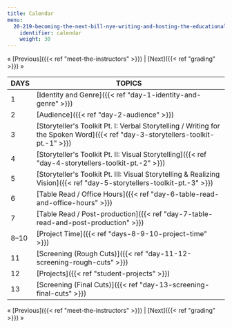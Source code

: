 ```yaml
---
title: Calendar
menu:
  20-219-becoming-the-next-bill-nye-writing-and-hosting-the-educational-show-january-iap-2015:
    identifier: calendar
    weight: 30
---
```

« [Previous]({{< ref "meet-the-instructors" >}}) | [Next]({{< ref "grading" >}}) »

| DAYS | TOPICS |
| --- | --- |
| 1 | [Identity and Genre]({{< ref "day-1-identity-and-genre" >}}) |
| 2 | [Audience]({{< ref "day-2-audience" >}}) |
| 3 | [Storyteller's Toolkit Pt. I: Verbal Storytelling / Writing for the Spoken Word]({{< ref "day-3-storytellers-toolkit-pt.-1" >}}) |
| 4 | [Storyteller's Toolkit Pt. II: Visual Storytelling]({{< ref "day-4-storytellers-toolkit-pt.-2" >}}) |
| 5 | [Storyteller's Toolkit Pt. III: Visual Storytelling & Realizing Vision]({{< ref "day-5-storytellers-toolkit-pt.-3" >}}) |
| 6 | [Table Read / Office Hours]({{< ref "day-6-table-read-and-office-hours" >}}) |
| 7 | [Table Read / Post-production]({{< ref "day-7-table-read-and-post-production" >}}) |
| 8–10 | [Project Time]({{< ref "days-8-9-10-project-time" >}}) |
| 11 | [Screening (Rough Cuts)]({{< ref "day-11-12-screening-rough-cuts" >}}) |
| 12 | [Projects]({{< ref "student-projects" >}}) |
| 13 | [Screening (Final Cuts)]({{< ref "day-13-screening-final-cuts" >}}) 

« [Previous]({{< ref "meet-the-instructors" >}}) | [Next]({{< ref "grading" >}}) »